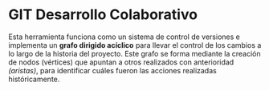 # GIT Desarrollo Colaborativo
Esta herramienta funciona como un sistema de control de versiones e implementa un
__grafo dirigido acíclico__ para llevar el control de los cambios a lo largo de la historia del
proyecto.
Este grafo se forma mediante la creación de nodos (vértices) que apuntan a otros realizados
con anterioridad _(aristas)_, para identificar cuáles fueron las acciones realizadas
históricamente.